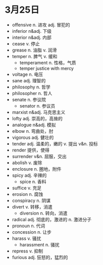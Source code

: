 # 3月25日

- offensive n. 进攻 adj. 冒犯的
- inferior n&adj. 下级
- interior n&adj. 内部
- cease v. 停止
- grease n. 油脂 v. 润滑
- temper n. 脾气 v. 缓和
  - temperament n. 性格，气质
  - temper justice with mercy
- voltage n. 电压
- sane adj. 理智的
- philosophy n. 哲学
- philosopher n. 哲人
- senate n. 参议院
  - senator n. 参议员
- marxist n&adj. 马克思主义
- lofty adj. 崇高的，高耸的
- analogue n&adj. 模拟
- elbow n. 弯曲处，肘
- vigorous adj. 健壮的
- tender adj. 温柔的，嫩的 v. 提出 v&n. 投标
- render 提供，使得
- surrender v&n. 屈服，交出
- abolish v. 废除
- enclosure n. 圈地，附件
- spicy adj. 辛辣的
  - spice n. 香料
- suffice v. 充足
- erosion n. 腐蚀
- conspiracy n. 阴谋
- divert v. 转移，消遣
  - diversion n. 转向，消遣
- radical adj. 彻底的，激进的 n. 激进分子
- pronoun n. 代词
- concession n. 让步
- harass v. 骚扰
  - harassment n. 骚扰
- repress v. 抑制
- furious adj. 狂怒的，猛烈的
